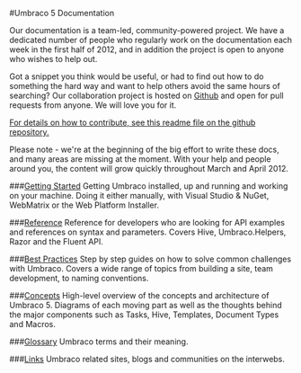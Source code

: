#Umbraco 5 Documentation

Our documentation is a team-led, community-powered project. We have a dedicated number of people who regularly work on the documentation each week in the first half of 2012, and in addition the project is open to anyone who wishes to help out. 

Got a snippet you think would be useful, or had to find out how to do something the hard way and want to help others avoid the same hours of searching? Our collaboration project is hosted on [Github](http://github.com/umbraco/documentation) and open for pull requests from anyone. We will love you for it. 

[For details on how to contribute, see this readme file on the github repository.](https://github.com/umbraco/Documentation/blob/5.0.1/README.md)

Please note - we're at the beginning of the big effort to write these docs, and many areas are missing at the moment. With your help and people around you, the content will grow quickly throughout March and April 2012.

###[Getting Started](Getting-Started/index.md)
Getting Umbraco installed, up and running and working on your machine. Doing it either manually, with Visual Studio & NuGet, WebMatrix or the Web Platform Installer.

###[Reference](Reference/index.md)
Reference for developers who are looking for API examples and references on syntax and parameters. Covers Hive, Umbraco.Helpers, Razor and the Fluent API.

###[Best Practices](Best-Practices/index.md)
Step by step guides on how to solve common challenges with Umbraco. Covers a wide range of topics from building a site, team development, to naming conventions.

###[Concepts](Concepts/index.md)
High-level overview of the concepts and architecture of Umbraco 5. Diagrams of each moving part as well as the thoughts behind the major components such as Tasks, Hive, Templates, Document Types and Macros.

###[Glossary](Glossary/index.md)
Umbraco terms and their meaning.

###[Links](Links/index.md)
Umbraco related sites, blogs and communities on the interwebs.
